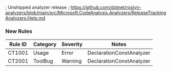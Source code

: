 ﻿; Unshipped analyzer release
; https://github.com/dotnet/roslyn-analyzers/blob/main/src/Microsoft.CodeAnalysis.Analyzers/ReleaseTrackingAnalyzers.Help.md

### New Rules

Rule ID | Category | Severity | Notes
--------|----------|----------|-------
CT1001 | Usage | Error | DeclarationConstAnalyzer
CT2001 | ToolBug | Warning | DeclarationConstAnalyzer